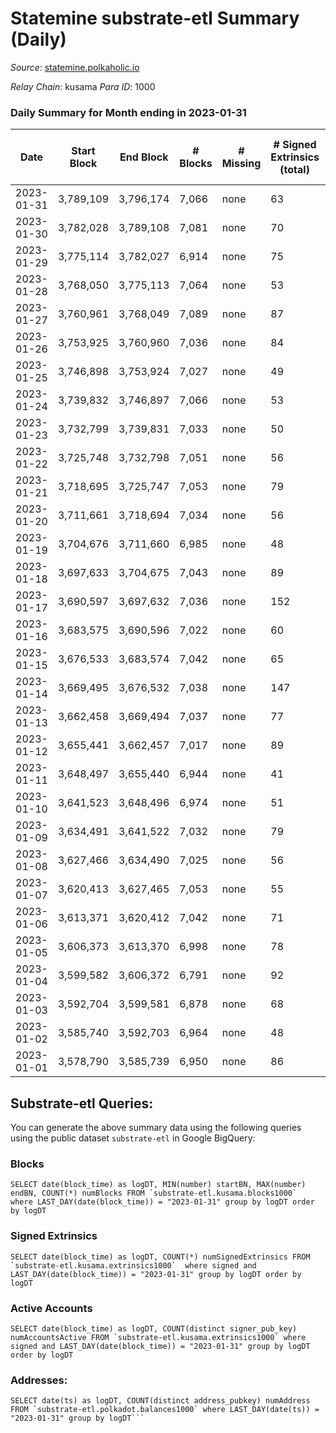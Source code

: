 # Statemine substrate-etl Summary (Daily)

_Source_: [statemine.polkaholic.io](https://statemine.polkaholic.io)

*Relay Chain*: kusama
*Para ID*: 1000



### Daily Summary for Month ending in 2023-01-31


| Date | Start Block | End Block | # Blocks | # Missing | # Signed Extrinsics (total) | # Active Accounts | # Addresses with Balances | # Events | # Transfers | # XCM Transfers In | # XCM Transfers Out |
| ---- | ----------- | --------- | -------- | --------- | --------------------------- | ----------------- | ------------------------- | -------- | ----------- | ------------------ | ------------------- |
| 2023-01-31 | 3,789,109 | 3,796,174 | 7,066 | none  | 63 | 28 | 49,102 | 15,969 | 1,420 ($6.42) | 17 ($1,628.58) | 14 ($6,338.72) |
| 2023-01-30 | 3,782,028 | 3,789,108 | 7,081 | none  | 70 | 34 | 49,090 | 16,225 | 1,530 ($76.25) | 27 ($4,867.59) | 12 ($4,873.55) |
| 2023-01-29 | 3,775,114 | 3,782,027 | 6,914 | none  | 75 | 35 | 49,078 | 16,023 | 1,701 ($1.59) | 21 ($5,741.87) | 15 ($6,255.56) |
| 2023-01-28 | 3,768,050 | 3,775,113 | 7,064 | none  | 53 | 32 | 49,069 | 15,614 | 1,145 ($94.49) | 10 ($2,578.95) | 15 ($8,402.54) |
| 2023-01-27 | 3,760,961 | 3,768,049 | 7,089 | none  | 87 | 34 | 49,062 | 16,382 | 1,687 ($1.73) | 17 ($1,584.11) | 24 ($9,736.50) |
| 2023-01-26 | 3,753,925 | 3,760,960 | 7,036 | none  | 84 | 26 | 49,048 | 16,236 | 1,573 ($110.13) | 30 ($6,067.79) | 18 ($2,539.77) |
| 2023-01-25 | 3,746,898 | 3,753,924 | 7,027 | none  | 49 | 17 | 49,037 | 15,534 | 1,143 ($9.57) | 18 ($6,000.02) | 12 ($1,794.22) |
| 2023-01-24 | 3,739,832 | 3,746,897 | 7,066 | none  | 53 | 23 | 49,032 | 15,666 | 1,192 ($46.24) | 14 ($3,865.56) | 15 ($3,242.63) |
| 2023-01-23 | 3,732,799 | 3,739,831 | 7,033 | none  | 50 | 24 | 49,023 | 15,630 | 1,201 ($1.28) | 23 ($6,390.51) | 10 ($3,389.93) |
| 2023-01-22 | 3,725,748 | 3,732,798 | 7,051 | none  | 56 | 20 | 49,018 | 15,756 | 1,248 ($2.62) | 26 ($4,828.25) | 10 ($1,792.79) |
| 2023-01-21 | 3,718,695 | 3,725,747 | 7,053 | none  | 79 | 37 | 49,007 | 16,226 | 1,690 ($2.36) | 12 ($4,415.63) | 8 ($4,549.12) |
| 2023-01-20 | 3,711,661 | 3,718,694 | 7,034 | none  | 56 | 24 | 48,994 | 15,704 | 1,261 ($1.15) | 20 ($4,496.77) | 19 ($10,345.10) |
| 2023-01-19 | 3,704,676 | 3,711,660 | 6,985 | none  | 48 | 25 | 48,982 | 15,276 | 996 ($1.16) | 13 ($5,675.40) | 14 ($6,800.12) |
| 2023-01-18 | 3,697,633 | 3,704,675 | 7,043 | none  | 89 | 27 | 48,976 | 16,518 | 1,764 ($79.68) | 34 ($9,840.38) | 35 ($37,182.33) |
| 2023-01-17 | 3,690,597 | 3,697,632 | 7,036 | none  | 152 | 38 | 48,966 | 17,781 | 2,533 ($44.14) | 67 ($15,936.78) | 70 ($20,026.38) |
| 2023-01-16 | 3,683,575 | 3,690,596 | 7,022 | none  | 60 | 28 | 48,952 | 15,865 | 1,378 ($61.03) | 10 ($2,108.40) | 12 ($2,309.45) |
| 2023-01-15 | 3,676,533 | 3,683,574 | 7,042 | none  | 65 | 27 | 48,930 | 15,965 | 1,429 ($45.52) | 20 ($2,937.91) | 17 ($9,815.42) |
| 2023-01-14 | 3,669,495 | 3,676,532 | 7,038 | none  | 147 | 50 | 48,923 | 18,052 | 3,021  | 45 ($7,833.19) | 31 ($12,810.15) |
| 2023-01-13 | 3,662,458 | 3,669,494 | 7,037 | none  | 77 | 24 | 48,899 | 16,195 | 1,628 ($30.24) | 28 ($1,723.73) | 11 ($3,669.37) |
| 2023-01-12 | 3,655,441 | 3,662,457 | 7,017 | none  | 89 | 28 | 48,883 | 16,347 | 1,771 ($1.58) | 28 ($429.86) | 13 ($2,863.47) |
| 2023-01-11 | 3,648,497 | 3,655,440 | 6,944 | none  | 41 | 26 | 48,864 | 15,280 | 1,096 ($0.85) | 18 ($5,472.76) | 12 ($1,088.59) |
| 2023-01-10 | 3,641,523 | 3,648,496 | 6,974 | none  | 51 | 20 | 48,857 | 15,626 | 1,216 ($2.81) | 33 ($2,820.60) | 19 ($6,266.46) |
| 2023-01-09 | 3,634,491 | 3,641,522 | 7,032 | none  | 79 | 26 | 48,847 | 16,205 | 1,666 ($14.34) | 14 ($1,489.87) | 19 ($4,542.79) |
| 2023-01-08 | 3,627,466 | 3,634,490 | 7,025 | none  | 56 | 27 | 48,833 | 15,600 | 1,197 ($4.47) | 15 ($1,691.82) | 7 ($2,552.58) |
| 2023-01-07 | 3,620,413 | 3,627,465 | 7,053 | none  | 55 | 25 | 48,819 | 15,479 | 1,022 ($3.61) | 14 ($6,400.38) | 13 ($12,482.80) |
| 2023-01-06 | 3,613,371 | 3,620,412 | 7,042 | none  | 71 | 35 | 48,816 | 16,173 | 1,535 ($0.83) | 28 ($2,847.51) | 20 ($2,639.50) |
| 2023-01-05 | 3,606,373 | 3,613,370 | 6,998 | none  | 78 | 34 | 48,802 | 16,254 | 1,598 ($10.05) | 44 ($5,743.75) | 30 ($24,204.21) |
| 2023-01-04 | 3,599,582 | 3,606,372 | 6,791 | none  | 92 | 35 | 48,793 | 15,991 | 1,653 ($11.03) | 40 ($21,744.80) | 41 ($19,389.47) |
| 2023-01-03 | 3,592,704 | 3,599,581 | 6,878 | none  | 68 | 27 | 48,779 | 15,752 | 1,473 ($0.26) | 34 ($7,023.40) | 15 ($11,889.70) |
| 2023-01-02 | 3,585,740 | 3,592,703 | 6,964 | none  | 48 | 26 | 48,772 | 15,617 | 1,206 ($0.15) | 35 ($34,780.36) | 21 ($9,305.83) |
| 2023-01-01 | 3,578,790 | 3,585,739 | 6,950 | none  | 86 | 28 | 48,765 | 16,113 | 1,488 ($0.15) | 43 ($44,968.71) | 45 ($22,772.16) |

## Substrate-etl Queries:
You can generate the above summary data using the following queries using the public dataset `substrate-etl` in Google BigQuery:


### Blocks
```
SELECT date(block_time) as logDT, MIN(number) startBN, MAX(number) endBN, COUNT(*) numBlocks FROM `substrate-etl.kusama.blocks1000`  where LAST_DAY(date(block_time)) = "2023-01-31" group by logDT order by logDT
```


### Signed Extrinsics
```
SELECT date(block_time) as logDT, COUNT(*) numSignedExtrinsics FROM `substrate-etl.kusama.extrinsics1000`  where signed and LAST_DAY(date(block_time)) = "2023-01-31" group by logDT order by logDT
```


### Active Accounts
```
SELECT date(block_time) as logDT, COUNT(distinct signer_pub_key) numAccountsActive FROM `substrate-etl.kusama.extrinsics1000` where signed and LAST_DAY(date(block_time)) = "2023-01-31" group by logDT order by logDT
```


### Addresses:
```
SELECT date(ts) as logDT, COUNT(distinct address_pubkey) numAddress FROM `substrate-etl.polkadot.balances1000` where LAST_DAY(date(ts)) = "2023-01-31" group by logDT```

